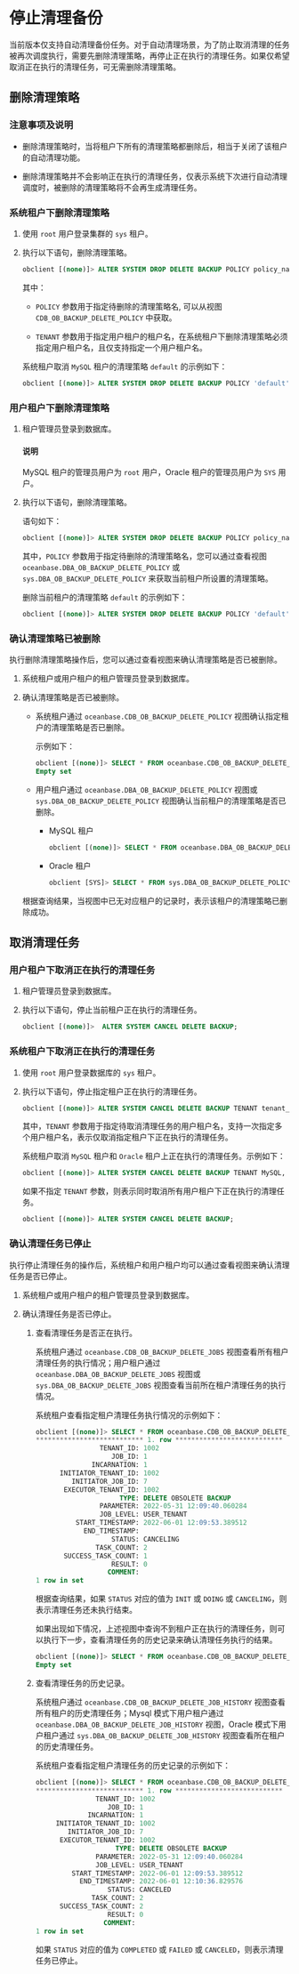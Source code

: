 # 停止清理备份

当前版本仅支持自动清理备份任务。对于自动清理场景，为了防止取消清理的任务被再次调度执行，需要先删除清理策略，再停止正在执行的清理任务。如果仅希望取消正在执行的清理任务，可无需删除清理策略。

## 删除清理策略

### 注意事项及说明

* 删除清理策略时，当将租户下所有的清理策略都删除后，相当于关闭了该租户的自动清理功能。

* 删除清理策略并不会影响正在执行的清理任务，仅表示系统下次进行自动清理调度时，被删除的清理策略将不会再生成清理任务。

### 系统租户下删除清理策略

1. 使用 `root` 用户登录集群的 `sys` 租户。

2. 执行以下语句，删除清理策略。

   ```sql
   obclient [(none)]> ALTER SYSTEM DROP DELETE BACKUP POLICY policy_name TENANT tenant_name;
   ```

   其中：

   * `POLICY` 参数用于指定待删除的清理策略名, 可以从视图 `CDB_OB_BACKUP_DELETE_POLICY` 中获取。

   * `TENANT` 参数用于指定用户租户的租户名，在系统租户下删除清理策略必须指定用户租户名，且仅支持指定一个用户租户名。

   系统租户取消 `MySQL` 租户的清理策略 `default` 的示例如下：

   ```sql
   obclient [(none)]> ALTER SYSTEM DROP DELETE BACKUP POLICY 'default' TENANT MySQL;
   ```

### 用户租户下删除清理策略

1. 租户管理员登录到数据库。

   <main id="notice" type='explain'>
   <h4>说明</h4>
   <p>MySQL 租户的管理员用户为 <code>root</code> 用户，Oracle 租户的管理员用户为 <code>SYS</code> 用户。</p>
   </main>

2. 执行以下语句，删除清理策略。

   语句如下：

   ```sql
   obclient [(none)]> ALTER SYSTEM DROP DELETE BACKUP POLICY policy_name;
   ```

   其中，`POLICY` 参数用于指定待删除的清理策略名，您可以通过查看视图 `oceanbase.DBA_OB_BACKUP_DELETE_POLICY` 或 `sys.DBA_OB_BACKUP_DELETE_POLICY` 来获取当前租户所设置的清理策略。

   删除当前租户的清理策略 `default` 的示例如下：

   ```sql
   obclient [(none)]> ALTER SYSTEM DROP DELETE BACKUP POLICY 'default';
   ```

### 确认清理策略已被删除

执行删除清理策略操作后，您可以通过查看视图来确认清理策略是否已被删除。

1. 系统租户或用户租户的租户管理员登录到数据库。

2. 确认清理策略是否已被删除。

   * 系统租户通过 `oceanbase.CDB_OB_BACKUP_DELETE_POLICY` 视图确认指定租户的清理策略是否已删除。

      示例如下：

      ```sql
      obclient [(none)]> SELECT * FROM oceanbase.CDB_OB_BACKUP_DELETE_POLICY  WHERE tenant_id = 1002;
      Empty set
      ```

   * 用户租户通过 `oceanbase.DBA_OB_BACKUP_DELETE_POLICY` 视图或 `sys.DBA_OB_BACKUP_DELETE_POLICY` 视图确认当前租户的清理策略是否已删除。

      * MySQL 租户

         ```sql
         obclient [(none)]> SELECT * FROM oceanbase.DBA_OB_BACKUP_DELETE_POLICY;
         ```

      * Oracle 租户

         ```sql
         obclient [SYS]> SELECT * FROM sys.DBA_OB_BACKUP_DELETE_POLICY;
         ```

   根据查询结果，当视图中已无对应租户的记录时，表示该租户的清理策略已删除成功。

## 取消清理任务

### 用户租户下取消正在执行的清理任务

1. 租户管理员登录到数据库。

2. 执行以下语句，停止当前租户正在执行的清理任务。

   ```sql
   obclient [(none)]>  ALTER SYSTEM CANCEL DELETE BACKUP;
   ```

### 系统租户下取消正在执行的清理任务

1. 使用 `root` 用户登录数据库的 `sys` 租户。

2. 执行以下语句，停止指定租户正在执行的清理任务。

   ```sql
   obclient [(none)]> ALTER SYSTEM CANCEL DELETE BACKUP TENANT tenant_name_list;
   ```

   其中，`TENANT` 参数用于指定待取消清理任务的用户租户名，支持一次指定多个用户租户名，表示仅取消指定租户下正在执行的清理任务。

   系统租户取消 `MySQL` 租户和 `Oracle` 租户上正在执行的清理任务。示例如下：

   ```sql
   obclient [(none)]> ALTER SYSTEM CANCEL DELETE BACKUP TENANT MySQL, Oracle;
   ```

   如果不指定 `TENANT` 参数，则表示同时取消所有用户租户下正在执行的清理任务。

   ```sql
   obclient [(none)]> ALTER SYSTEM CANCEL DELETE BACKUP;
   ```

### 确认清理任务已停止

执行停止清理任务的操作后，系统租户和用户租户均可以通过查看视图来确认清理任务是否已停止。

1. 系统租户或用户租户的租户管理员登录到数据库。

2. 确认清理任务是否已停止。

   1. 查看清理任务是否正在执行。

      系统租户通过 `oceanbase.CDB_OB_BACKUP_DELETE_JOBS` 视图查看所有租户清理任务的执行情况；用户租户通过 `oceanbase.DBA_OB_BACKUP_DELETE_JOBS` 视图或 `sys.DBA_OB_BACKUP_DELETE_JOBS` 视图查看当前所在租户清理任务的执行情况。

      系统租户查看指定租户清理任务执行情况的示例如下：

      ```sql
      obclient [(none)]> SELECT * FROM oceanbase.CDB_OB_BACKUP_DELETE_JOBS WHERE tenant_id = 1002\G
      *************************** 1. row ***************************
                      TENANT_ID: 1002
                         JOB_ID: 1
                    INCARNATION: 1
            INITIATOR_TENANT_ID: 1002
               INITIATOR_JOB_ID: 7
             EXECUTOR_TENANT_ID: 1002
                           TYPE: DELETE OBSOLETE BACKUP
                      PARAMETER: 2022-05-31 12:09:40.060284
                      JOB_LEVEL: USER_TENANT
                START_TIMESTAMP: 2022-06-01 12:09:53.389512
                  END_TIMESTAMP: 
                         STATUS: CANCELING
                     TASK_COUNT: 2
             SUCCESS_TASK_COUNT: 1
                         RESULT: 0
                        COMMENT:  
      1 row in set
      ```

      根据查询结果，如果 `STATUS` 对应的值为 `INIT` 或 `DOING` 或 `CANCELING`，则表示清理任务还未执行结束。

      如果出现如下情况，上述视图中查询不到租户正在执行的清理任务，则可以执行下一步，查看清理任务的历史记录来确认清理任务执行的结果。

      ```sql
      obclient [(none)]> SELECT * FROM oceanbase.CDB_OB_BACKUP_DELETE_JOBS where tenant_id = 1002;
      Empty set
      ```

   2. 查看清理任务的历史记录。

      系统租户通过 `oceanbase.CDB_OB_BACKUP_DELETE_JOB_HISTORY` 视图查看所有租户的历史清理任务；Mysql 模式下用户租户通过 `oceanbase.DBA_OB_BACKUP_DELETE_JOB_HISTORY` 视图，Oracle 模式下用户租户通过 `sys.DBA_OB_BACKUP_DELETE_JOB_HISTORY` 视图查看所在租户的历史清理任务。

      系统租户查看指定租户清理任务的历史记录的示例如下：

      ```sql
      obclient [(none)]> SELECT * FROM oceanbase.CDB_OB_BACKUP_DELETE_JOB_HISTORY where tenant_id = 1002\G
      *************************** 1. row ***************************
                     TENANT_ID: 1002
                        JOB_ID: 1
                   INCARNATION: 1
           INITIATOR_TENANT_ID: 1002
              INITIATOR_JOB_ID: 7
            EXECUTOR_TENANT_ID: 1002
                          TYPE: DELETE OBSOLETE BACKUP
                     PARAMETER: 2022-05-31 12:09:40.060284
                     JOB_LEVEL: USER_TENANT
               START_TIMESTAMP: 2022-06-01 12:09:53.389512
                 END_TIMESTAMP: 2022-06-01 12:10:36.829576 
                        STATUS: CANCELED
                    TASK_COUNT: 2
            SUCCESS_TASK_COUNT: 2
                        RESULT: 0
                       COMMENT: 
      1 row in set
      ```

      如果 `STATUS` 对应的值为 `COMPLETED` 或 `FAILED` 或 `CANCELED`，则表示清理任务已停止。
